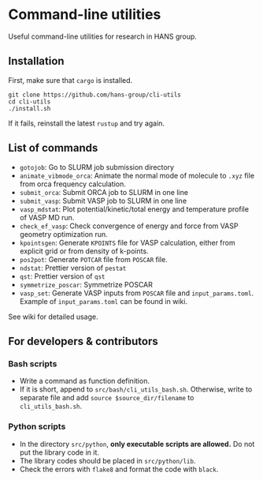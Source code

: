 # Command-line utilities

Useful command-line utilities for research in HANS group.

## Installation

First, make sure that `cargo` is installed.

```
git clone https://github.com/hans-group/cli-utils
cd cli-utils
./install.sh
```

If it fails, reinstall the latest `rustup` and try again.

## List of commands

- `gotojob`: Go to SLURM job submission directory
- `animate_vibmode_orca`: Animate the normal mode of molecule to `.xyz` file from orca frequency calculation.
- `submit_orca`: Submit ORCA job to SLURM in one line
- `submit_vasp`: Submit VASP job to SLURM in one line
- `vasp_mdstat`: Plot potential/kinetic/total energy and temperature profile of VASP MD run.
- `check_ef_vasp`: Check convergence of energy and force from VASP geometry optimization run.
- `kpointsgen`: Generate `KPOINTS` file for VASP calculation, either from explicit grid or from density of k-points.
- `pos2pot`: Generate `POTCAR` file from `POSCAR` file.
- `ndstat`: Prettier version of `pestat`
- `qst`: Prettier version of `qst`
- `symmetrize_poscar`: Symmetrize POSCAR
- `vasp_set`: Generate VASP inputs from `POSCAR` file and `input_params.toml`. Example of `input_params.toml` can be found in wiki.

See wiki for detailed usage.

## For developers & contributors

### Bash scripts

- Write a command as function definition.
- If it is short, append to `src/bash/cli_utils_bash.sh`. Otherwise, write to separate file and add `source $source_dir/filename` to `cli_utils_bash.sh`.

### Python scripts

- In the directory `src/python`, **only executable scripts are allowed.** Do not put the library code in it.
- The library codes should be placed in `src/python/lib`.
- Check the errors with `flake8` and format the code with `black`.
